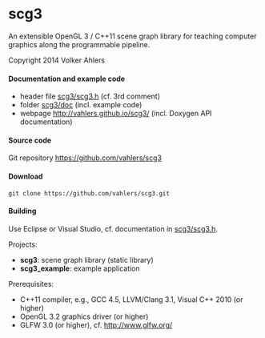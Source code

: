 scg3
====

An extensible OpenGL 3 / C++11 scene graph library for teaching computer graphics along the programmable pipeline.

Copyright 2014 Volker Ahlers

#### Documentation and example code

* header file [scg3/scg3.h](https://github.com/vahlers/scg3/blob/master/scg3/scg3.h) (cf. 3rd comment)
* folder [scg3/doc](https://github.com/vahlers/scg3/tree/master/scg3/doc) (incl. example code)
* webpage http://vahlers.github.io/scg3/ (incl. Doxygen API documentation) 

#### Source code

Git repository https://github.com/vahlers/scg3

#### Download

`git clone https://github.com/vahlers/scg3.git`

#### Building

Use Eclipse or Visual Studio, cf. documentation in [scg3/scg3.h](https://github.com/vahlers/scg3/blob/master/scg3/scg3.h).

Projects:

* **scg3**: scene graph library (static library)
* **scg3_example**: example application

Prerequisites:

* C++11 compiler, e.g., GCC 4.5, LLVM/Clang 3.1, Visual C++ 2010 (or higher)
* OpenGL 3.2 graphics driver (or higher)
* GLFW 3.0 (or higher), cf. http://www.glfw.org/
